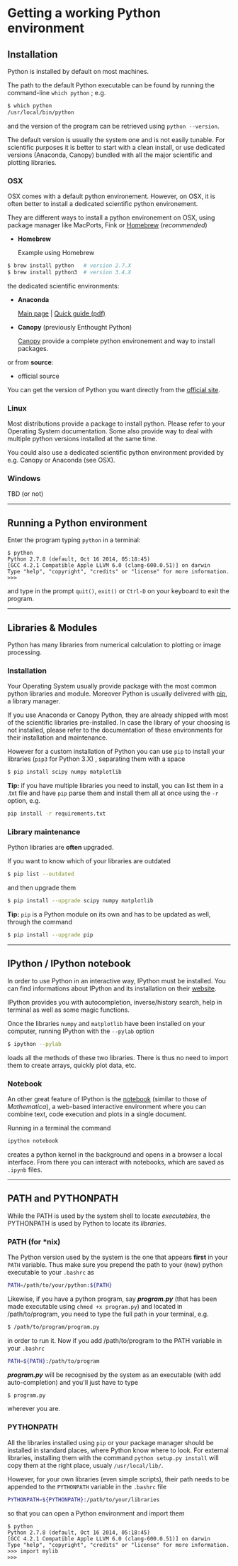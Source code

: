 # Getting a working Python environment

## Installation

Python is installed by default on most machines.

The path to the default Python executable can be found by running the command-line
`which python` ; e.g.
```bash
$ which python
/usr/local/bin/python
```
and the version of the program can be retrieved using `python --version`.

The default version is usually the system one and is not easily tunable.
For scientific purposes it is better to start with a clean install, or use dedicated versions (Anaconda, Canopy) bundled with all the major scientific and plotting libraries.

### OSX
OSX comes with a default python environement. However, on OSX, it is often better to install a dedicated scientific python environement.

They are different ways to install a python environement on OSX, using package manager like MacPorts, Fink or [Homebrew](http://brew.sh/) (_recommended_)

* **Homebrew**

    Example using Homebrew

```bash
$ brew install python   # version 2.7.X
$ brew install python3  # version 3.4.X
```

the dedicated scientific environments:

* **Anaconda**

    [Main page](https://store.continuum.io/cshop/anaconda/) | [Quick guide (pdf)](https://store.continuum.io/static/img/Anaconda-Quickstart.pdf)


* **Canopy** (previously Enthought Python)


    [Canopy](https://www.enthought.com/products/canopy/) provide a complete python environement and way to install packages.

or from **source**:

* official source

You can get the version of Python you want directly from the [official site](https://www.python.org/downloads/).

### Linux

Most distributions provide a package to install python. Please refer to your Operating System documentation. Some also provide way to deal with multiple python versions installed at the same time.

You could also use a dedicated scientific python environment provided by e.g. Canopy or Anaconda (see OSX).

### Windows
TBD (or not)

---
## Running a Python environment

Enter the program typing `python` in a terminal:
```
$ python
Python 2.7.8 (default, Oct 16 2014, 05:18:45)
[GCC 4.2.1 Compatible Apple LLVM 6.0 (clang-600.0.51)] on darwin
Type "help", "copyright", "credits" or "license" for more information.
>>>
```
and type in the prompt `quit()`, `exit()` or `Ctrl-D` on your keyboard to exit the program.

---

## Libraries & Modules

Python has many libraries from numerical calculation to plotting or image processing.

### Installation

Your Operating System usually provide package with the most common python libraries and module. Moreover Python is usually delivered with [pip](https://pip.pypa.io/en/latest/), a library manager.

If you use Anaconda or Canopy Python, they are already shipped with most of the scientific libraries pre-installed. In case the library of your choosing is not installed, please refer to the documentation of these environments for their installation and maintenance.

However for a custom installation of Python you can use `pip` to install your libraries (`pip3` for Python 3.X) , separating them with a space
```bash
$ pip install scipy numpy matplotlib
```

__Tip:__ if you have multiple libraries you need to install, you can list them in a .txt file and have `pip` parse them and install them all at once using the `-r` option, e.g.
```bash
pip install -r requirements.txt
```


### Library maintenance

Python libraries are __often__ upgraded.

If you want to know which of your libraries are outdated
```bash
$ pip list --outdated
```
and then upgrade them
```bash
$ pip install --upgrade scipy numpy matplotlib
```

__Tip:__ `pip` is a Python module on its own and has to be updated as well, through the command
```bash
$ pip install --upgrade pip
```

---
## IPython / IPython notebook

In order to use Python in an interactive way, IPython must be installed. You can find informations about IPython and its installation on their [website](http://ipython.org/install.html).

IPython provides you with autocompletion, inverse/history search, help in terminal as well as some magic functions.

Once the libraries `numpy` and `matplotlib` have been installed on your computer, running IPython with the `--pylab` option
```bash
$ ipython --pylab
```
loads all the methods of these two libraries. There is thus no need to import them to create arrays, quickly plot data, etc.

### Notebook

An other great feature of IPython is the [notebook](http://ipython.org/notebook.html) (similar to those of *Mathematica*), a web-based interactive environment where you can combine text, code execution and plots in a single document.

Running in a terminal the command
```bash
ipython notebook
```
creates a python kernel in the background and opens in a browser a local interface. From there you can interact with notebooks, which are saved as `.ipynb` files.

---
## PATH and PYTHONPATH

While the PATH is used by the system shell to locate _executables_, the PYTHONPATH is used by Python to locate its _libraries_.

### PATH (for *nix)

The Python version used by the system is the one that appears __first__ in your `PATH` variable.
Thus make sure you prepend the path to your (new) python executable to your `.bashrc` as

```bash
PATH=/path/to/your/python:${PATH}
```

Likewise, if you have a python program, say ___program.py___ (that has been made executable using `chmod +x program.py`) and located in /path/to/program, you need to type the full path in your terminal, e.g.

```bash
$ /path/to/program/program.py
```

in order to run it.
Now if you add /path/to/program to the PATH variable in your `.bashrc`

```bash
PATH=${PATH}:/path/to/program
```

___program.py___ will be recognised by the system as an executable (with add auto-completion) and you'll just have to type

```bash
$ program.py
```

wherever you are.

### PYTHONPATH

All the libraries installed using `pip` or your package manager should be installed in standard places, where Python know where to look. For external libraries, installing them with the command `python setup.py install` will copy them at the right place, usualy `/usr/local/lib/`.

However, for your own libraries (even simple scripts), their path needs to be appended to the `PYTHONPATH` variable in the `.bashrc` file

```bash
PYTHONPATH=${PYTHONPATH}:/path/to/your/libraries
```

so that you can open a Python environment and import them
```
$ python
Python 2.7.8 (default, Oct 16 2014, 05:18:45)
[GCC 4.2.1 Compatible Apple LLVM 6.0 (clang-600.0.51)] on darwin
Type "help", "copyright", "credits" or "license" for more information.
>>> import mylib
>>>
```
